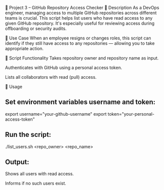 📁 Project 3 – GitHub Repository Access Checker
🔧 Description
As a DevOps engineer, managing access to multiple GitHub repositories across different teams is crucial. This script helps list users who have read access to any given GitHub repository. It's especially useful for reviewing access during offboarding or security audits.

🧠 Use Case
When an employee resigns or changes roles, this script can identify if they still have access to any repositories — allowing you to take appropriate action.

📜 Script Functionality
Takes repository owner and repository name as input.

Authenticates with GitHub using a personal access token.

Lists all collaborators with read (pull) access.

🚀 Usage
## Set environment variables username and token:

export username="your-github-username"
export token="your-personal-access-token"

## Run the script:

./list_users.sh <repo_owner> <repo_name>

## Output:

Shows all users with read access.

Informs if no such users exist.

